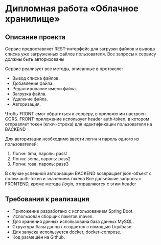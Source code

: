 # Дипломная работа «Облачное хранилище»


## Описание проекта

Сервис предоставляет REST-интерфейс для загрузки файлов и вывода списка уже загруженных файлов пользователя.
Все запросы к сервису должны быть авторизованы

Сервис реализует все методы, описанные в протоколе:
- Вывод списка файлов.
- Добавление файла.
- Редактирование имени файла.
- Загрузка файла.
- Удаление файла.
- Авторизация.

Чтобы FRONT смог обратиться к серверу, в приложении настроен CORS.
FRONT-приложение использует header auth-token, в котором отправляет токен (ключ-строка) для идентификации пользователя на BACKEND

Для авторизации необходимо ввести логин и пароль одного из пользователей:
1. Логин: tima, пароль: pass1
1. Логин: sema, пароль: pass2
1. Логин: rosa, пароль: pass3

В случае успешной авторизации BACKEND возвращает json-объект с полем auth-token и значением токена
Все дальейшие запросы с FRONTEND, кроме метода /login, отправляются с этим header

## Требования к реализация

- Приложение разработано с использованием Spring Boot.
- Использован сборщик пакетов maven.
- Для хранения данных использована база данных MySQL.
- Структура базы данных создается с помощью Liquibase.
- Для запуска используется docker, docker-compose.
- Код размещён на Github.
